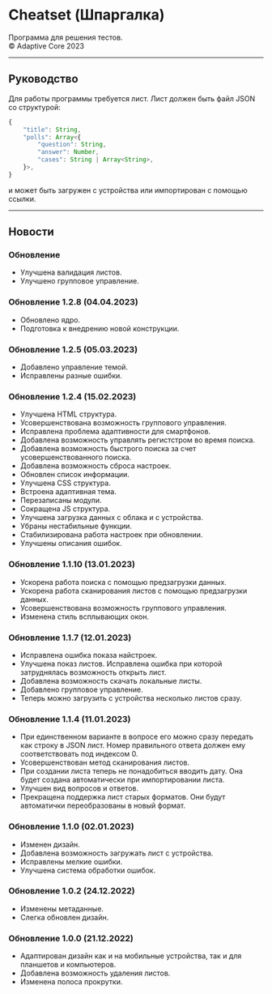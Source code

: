 # Cheatset (Шпаргалка)
Программа для решения тестов.  
© Adaptive Core 2023  
- - -
## Руководство
Для работы программы требуется лист. Лист должен быть файл JSON со структурой:  
```js
{
	"title": String,
	"polls": Array<{
		"question": String,
		"answer": Number,
		"cases": String | Array<String>,
	}>,
}
```
и может быть загружен с устройства или импортирован с помощью ссылки.
- - -
## Новости
### Обновление 
- Улучшена валидация листов.  
- Улучшено групповое управление.  

### Обновление 1.2.8 (04.04.2023)
- Обновлено ядро.  
- Подготовка к внедрению новой конструкции.  

### Обновление 1.2.5 (05.03.2023)
- Добавлено управление темой.  
- Исправлены разные ошибки.  

### Обновление 1.2.4 (15.02.2023)
- Улучшена HTML структура.  
- Усовершенствована возможность группового управления.  
- Исправлена проблема адаптивности для смартфонов.  
- Добавлена возможность управлять регистстром во время поиска.  
- Добавлена возможность быстрого поиска за счет усовершенствованного поиска.  
- Добавлена возможность сброса настроек.  
- Обновлен список информации.  
- Улучшена CSS структура.  
- Встроена адаптивная тема.  
- Перезаписаны модули.  
- Сокращена JS структура.  
- Улучшена загрузка данных с облака и с устройства.  
- Убраны нестабильные функции.  
- Стабилизирована работа настроек при обновлении.  
- Улучшены описания ошибок.  

### Обновление 1.1.10 (13.01.2023)
- Ускорена работа поиска с помощью предзагрузки данных.  
- Ускорена работа сканирования листов с помощью предзагрузки данных.  
- Усовершенствована возможность группового управления.  
- Изменена стиль всплывающих окон.  

### Обновление 1.1.7 (12.01.2023)
- Исправлена ошибка показа найстроек.  
- Улучшена показ листов. Исправлена ошибка при которой затруднялась возможность открыть лист.  
- Добавлена возможность скачать локальные листы.  
- Добавлено групповое управление.  
- Теперь можно загрузить с устройства несколько листов сразу.  

### Обновление 1.1.4 (11.01.2023)
- При единственном варианте в вопросе его можно сразу передать как строку в JSON лист. Номер правильного ответа должен ему соответствовать под индексом 0.  
- Усовершенствован метод сканирования листов.  
- При создании листа теперь не понадобиться вводить дату. Она будет создана автоматически при импортировании листа.  
- Улучшен вид вопросов и ответов.  
- Прекращена поддержка лист старых форматов. Они будут автоматички переобразованы в новый формат.  

### Обновление 1.1.0 (02.01.2023)
- Изменен дизайн.  
- Добавлена возможность загружать лист с устройства.  
- Исправлены мелкие ошибки.  
- Улучшена система обработки ошибок.  

### Обновление 1.0.2 (24.12.2022)
- Изменены метаданные․  
- Слегка обновлен дизайн․  

### Обновление 1.0.0 (21.12.2022)
- Адаптирован дизайн как и на мобильные устройства, так и для планшетов и компьютеров.  
- Добавлена возможность удаления листов.  
- Изменена полоса прокрутки.  
